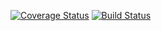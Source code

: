 [![Coverage Status](https://coveralls.io/repos/github/10k7/software_testing/badge.svg?branch=main)](https://coveralls.io/github/10k7/software_testing?branch=main)
[![Build Status](https://travis-ci.com/10k7/software_testing.svg?branch=main)](https://travis-ci.com/10k7/software_testing)
